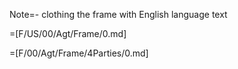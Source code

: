 Note=- clothing the frame with English language text

=[F/US/00/Agt/Frame/0.md] 

=[F/00/Agt/Frame/4Parties/0.md]
